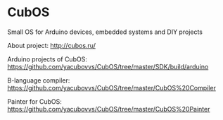 # CubOS
Small OS for Arduino devices, embedded systems and DIY projects

About project:
http://cubos.ru/

Arduino projects of CubOS:
https://github.com/yacubovvs/CubOS/tree/master/SDK/build/arduino

B-language compiler:
https://github.com/yacubovvs/CubOS/tree/master/CubOS%20Compiler

Painter for CubOS:
https://github.com/yacubovvs/CubOS/tree/master/CubOS%20Painter
